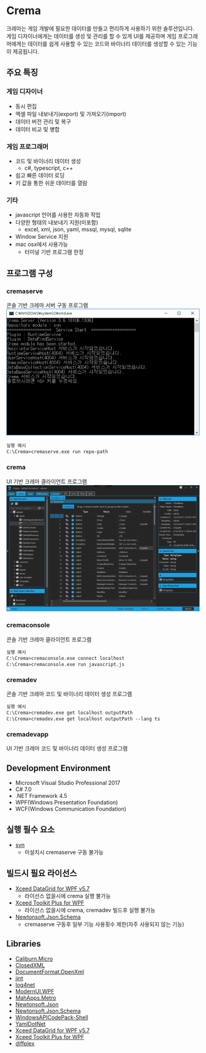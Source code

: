 # Crema
크레마는 게임 개발에 필요한 데이터를 만들고 편리하게 사용하기 위한 솔루션입니다. 
게임 디자이너에게는 데이터를 생성 및 관리를 할 수 있게 UI를 제공하며
게임 프로그래머에게는 데이터를 쉽게 사용할 수 있는 코드와 바이너리 데이터를 생성할 수 있는 기능이 제공됩니다.

## 주요 특징
### 게임 디자이너
* 동시 편집
* 엑셀 파일 내보내기(export) 및 가져오기(import)
* 데이터 버전 관리 및 복구
* 데이터 비교 및 병합
### 게임 프로그래머
* 코드 및 바이너리 데이터 생성
   * c#, typescript, c++
* 쉽고 빠른 데이터 로딩
* 키 값을 통한 쉬운 데이터를 열람
### 기타
* javascript 언어를 사용한 자동화 작업
* 다양한 형태의 내보내기 지원(미포함)
   * excel, xml, json, yaml, mssql, mysql, sqlite
* Window Service 지원
* mac osx에서 사용가능
   * 터미널 기반 프로그램 한정

## 프로그램 구성
### cremaserve
콘솔 기반 크레마 서버 구동 프로그램
![Alt text](cremaserve.png)

    실행 예시
    C:\Crema>cremaserve.exe run repo-path
### crema
UI 기반 크레마 클라이언트 프로그램
![Alt text](crema.png)
### cremaconsole
콘솔 기반 크레마 클라이언트 프로그램

    실행 예시
    C:\Crema>cremaconsole.exe connect localhost
    C:\Crema>cremaconsole.exe run javascript.js
### cremadev
콘솔 기반 크레마 코드 및 바이너리 데이터 생성 프로그램

    실행 예시
    C:\Crema>cremadev.exe get localhost outputPath
    C:\Crema>cremadev.exe get localhost outputPath --lang ts

### cremadevapp
UI 기반 크레마 코드 및 바이너리 데이터 생성 프로그램

## Development Environment
* Microsoft Visual Studio Professional 2017
* C# 7.0
* .NET Framework 4.5
* WPF(Windows Presentation Foundation)
* WCF(Windows Communication Foundation)

## 실행 필수 요소
* [svn](https://tortoisesvn.net/)
    * 미설치시 cremaserve 구동 불가능

## 빌드시 필요 라이선스
* [Xceed DataGrid for WPF v5.7](https://xceed.com/product/xceed-datagrid-for-wpf/)
    * 라이선스 없을시에 crema 실행 불가능
* [Xceed Toolkit Plus for WPF](https://xceed.com/xceed-toolkit-plus-for-wpf/)
    * 라이선스 없을시에 crema, cremadev 빌드후 실행 불가능
* [Newtonsoft.Json.Schema](https://www.newtonsoft.com/jsonschema)
    * cremaserve 구동후 일부 기능 사용횟수 제한(자주 사용되지 않는 기능)

## Libraries
* [Caliburn.Micro](https://caliburnmicro.com/)
* [ClosedXML](https://github.com/ClosedXML/ClosedXML)
* [DocumentFormat.OpenXml](https://github.com/OfficeDev/Open-XML-SDK)
* [jint](https://github.com/sebastienros/jint)
* [log4net](http://logging.apache.org/log4net/)
* [ModernUI.WPF](https://github.com/firstfloorsoftware/mui)
* [MahApps.Metro](https://github.com/MahApps/MahApps.Metro)
* [Newtonsoft.Json](https://www.newtonsoft.com/json)
* [Newtonsoft.Json.Schema](https://www.newtonsoft.com/jsonschema)
* [WindowsAPICodePack-Shell](https://github.com/aybe/Windows-API-Code-Pack-1.1)
* [YamlDotNet](https://github.com/aaubry/YamlDotNet/wiki)
* [Xceed DataGrid for WPF v5.7](https://xceed.com/product/xceed-datagrid-for-wpf/)
* [Xceed Toolkit Plus for WPF](https://xceed.com/xceed-toolkit-plus-for-wpf/)
* [diffplex](https://github.com/mmanela/diffplex)
